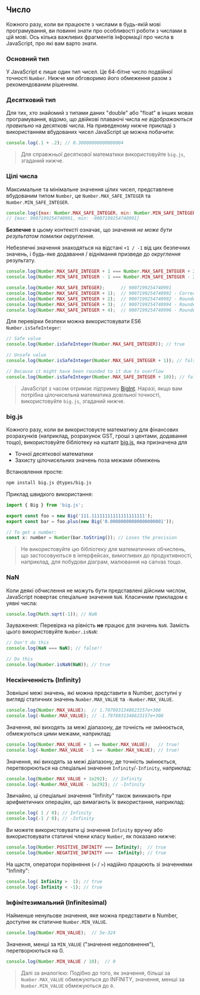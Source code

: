 ## Число
Кожного разу, коли ви працюєте з числами в будь-якій мові програмування, ви повинні знати про особливості роботи з числами в цій мові. Ось кілька важливих фрагментів інформації про числа в JavaScript, про які вам варто знати.

### Основний тип
У JavaScript є лише один тип чисел. Це 64-бітне число подвійної точності `Number`. Нижче ми обговоримо його обмеження разом з рекомендованим рішенням.

### Десятковий тип
Для тих, хто знайомий з типами даних "double" або "float" в інших мовах програмування, відомо, що двійкові плаваючі числа *не відображаються правильно* на десяткові числа. На приведеному нижче прикладі з використанням вбудованих чисел JavaScript це можна побачити:

```js
console.log(.1 + .2); // 0.30000000000000004
```

> Для справжньої десяткової математики використовуйте `big.js`, згаданий нижче.

### Цілі числа
Максимальне та мінімальне значення цілих чисел, представлене вбудованим типом `Number`, це `Number.MAX_SAFE_INTEGER` та `Number.MIN_SAFE_INTEGER`.

```js
console.log({max: Number.MAX_SAFE_INTEGER, min: Number.MIN_SAFE_INTEGER});
// {max: 9007199254740991, min: -9007199254740991}
```

**Безпечне** в цьому контексті означає, що значення *не може бути результатом помилки округлення*.

Небезпечні значення знаходяться на відстані `+1 / -1` від цих безпечних значень, і будь-яке додавання / віднімання призведе до *округлення* результату.

```js
console.log(Number.MAX_SAFE_INTEGER + 1 === Number.MAX_SAFE_INTEGER + 2); // true!
console.log(Number.MIN_SAFE_INTEGER - 1 === Number.MIN_SAFE_INTEGER - 2); // true!

console.log(Number.MAX_SAFE_INTEGER);      // 9007199254740991
console.log(Number.MAX_SAFE_INTEGER + 1);  // 9007199254740992 - Correct
console.log(Number.MAX_SAFE_INTEGER + 2);  // 9007199254740992 - Rounded!
console.log(Number.MAX_SAFE_INTEGER + 3);  // 9007199254740994 - Rounded - correct by luck
console.log(Number.MAX_SAFE_INTEGER + 4);  // 9007199254740996 - Rounded!
```

Для перевірки безпеки можна використовувати ES6 `Number.isSafeInteger`:

```js
// Safe value
console.log(Number.isSafeInteger(Number.MAX_SAFE_INTEGER)); // true

// Unsafe value
console.log(Number.isSafeInteger(Number.MAX_SAFE_INTEGER + 1)); // false

// Because it might have been rounded to it due to overflow
console.log(Number.isSafeInteger(Number.MAX_SAFE_INTEGER + 10)); // false
```

> JavaScript з часом отримає підтримку [BigInt](https://developers.google.com/web/updates/2018/05/bigint). Наразі, якщо вам потрібна цілочисельна математика довільної точності, використовуйте `big.js`, згаданий нижче.

### big.js
Кожного разу, коли ви використовуєте математику для фінансових розрахунків (наприклад, розрахунок GST, гроші з центами, додавання тощо), використовуйте бібліотеку на кшталт [big.js](https://github.com/MikeMcl/big.js/), яка призначена для
* Точної десяткової математики
* Захисту цілочисельних значень поза межами обмежень

Встановлення просте:
```bash
npm install big.js @types/big.js
```

Приклад швидкого використання:

```js
import { Big } from 'big.js';

export const foo = new Big('111.11111111111111111111');
export const bar = foo.plus(new Big('0.00000000000000000001'));

// To get a number:
const x: number = Number(bar.toString()); // Loses the precision
```

> Не використовуйте цю бібліотеку для математичних обчислень, що застосовуються в інтерфейсах, вимогливих до продуктивності, наприклад, для побудови діаграм, малювання на canvas тощо.

### NaN
Коли деякі обчислення не можуть бути представлені дійсним числом, JavaScript повертає спеціальне значення `NaN`. Класичним прикладом є уявні числа:

```js
console.log(Math.sqrt(-1)); // NaN
```

Зауваження: Перевірка на рівність **не** працює для значень `NaN`. Замість цього використовуйте `Number.isNaN`:

```js
// Don't do this
console.log(NaN === NaN); // false!!

// Do this
console.log(Number.isNaN(NaN)); // true
```

### Нескінченність (Infinity)
Зовнішні межі значень, які можна представити в Number, доступні у вигляді статичних значень `Number.MAX_VALUE` та `-Number.MAX_VALUE`.

```js
console.log(Number.MAX_VALUE);  // 1.7976931348623157e+308
console.log(-Number.MAX_VALUE); // -1.7976931348623157e+308
```

Значення, які виходять за межі діапазону, де точність не змінюється, обмежуються цими межами, наприклад:

```js
console.log(Number.MAX_VALUE + 1 == Number.MAX_VALUE);   // true!
console.log(-Number.MAX_VALUE - 1 == -Number.MAX_VALUE); // true!
```

Значення, які виходять за межі діапазону, де точність змінюється, перетворюються на спеціальні значення `Infinity`/`-Infinity`, наприклад:

```js
console.log(Number.MAX_VALUE + 1e292);  // Infinity
console.log(-Number.MAX_VALUE - 1e292); // -Infinity
```

Звичайно, ці спеціальні значення "Infinity" також виникають при арифметичних операціях, що вимагають їх використання, наприклад:

```js
console.log( 1 / 0); // Infinity
console.log(-1 / 0); // -Infinity
```

Ви можете використовувати ці значення `Infinity` вручну або використовувати статичні члени класу `Number`, як показано нижче:

```js
console.log(Number.POSITIVE_INFINITY === Infinity);  // true
console.log(Number.NEGATIVE_INFINITY === -Infinity); // true
```

На щастя, оператори порівняння (`<` / `>`) надійно працюють зі значеннями "Infinity":

```js
console.log( Infinity >  1); // true
console.log(-Infinity < -1); // true
```

### Інфінітезимальний (Infinitesimal)

Найменше ненульове значення, яке можна представити в Number, доступне як статичне `Number.MIN_VALUE`.

```js
console.log(Number.MIN_VALUE);  // 5e-324
```

Значення, менші за `MIN_VALUE` ("значення недоповнення"), перетворюються на 0.

```js
console.log(Number.MIN_VALUE / 10);  // 0
```

> Далі за аналогією: Подібно до того, як значення, більші за `Number.MAX_VALUE` обмежуються  до INFINITY, значення, менші за `Number.MIN_VALUE` обмежуються до `0`.
